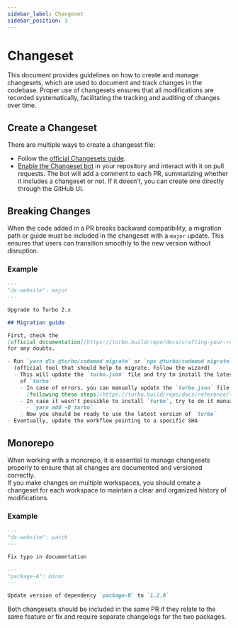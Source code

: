 ```yaml
---
sidebar_label: Changeset
sidebar_position: 3
---
```


# Changeset

This document provides guidelines on how to create and manage changesets, which
are used to document and track changes in the codebase. Proper use of changesets
ensures that all modifications are recorded systematically, facilitating the
tracking and auditing of changes over time.

## Create a Changeset

There are multiple ways to create a changeset file:

- Follow the
  [official Changesets guide](https://github.com/changesets/changesets/blob/main/docs/adding-a-changeset.md).
- [Enable the Changeset bot](https://github.com/apps/changeset-bot) in your
  repository and interact with it on pull requests. The bot will add a comment
  to each PR, summarizing whether it includes a changeset or not. If it doesn’t,
  you can create one directly through the GitHub UI.

## Breaking Changes

When the code added in a PR breaks backward compatibility, a migration path or
guide must be included in the changeset with a `major` update. This ensures that
users can transition smoothly to the new version without disruption.

### Example

```markdown
---
"dx-website": major
---

Upgrade to Turbo 2.x

## Migration guide

First, check the
[official documentation](https://turbo.build/repo/docs/crafting-your-repository/upgrading)
for any doubts.

- Run `yarn dlx @turbo/codemod migrate` or `npx @turbo/codemod migrate`
  (official tool that should help to migrate. Follow the wizard)
  - This will update the `turbo.json` file and try to install the latest version
    of `turbo`
    - In case of errors, you can manually update the `turbo.json` file
      [following these steps](https://turbo.build/repo/docs/reference/turbo-codemod#turborepo-2x)
    - In case it wasn't possible to install `turbo`, try to do it manually:
      - `yarn add -D turbo`
    - Now you should be ready to use the latest version of `turbo`
- Eventually, update the workflow pointing to a specific SHA
```

## Monorepo

When working with a monorepo, it is essential to manage changesets properly to
ensure that all changes are documented and versioned correctly.  
If you make changes on multiple workspaces, you should create a changeset for
each workspace to maintain a clear and organized history of modifications.

### Example

```markdown
---
"dx-website": patch
---

Fix typo in documentation
```

```markdown
---
"package-A": minor
---

Update version of dependency `package-B` to `1.2.0`
```

Both changesets should be included in the same PR if they relate to the same
feature or fix and require separate changelogs for the two packages.
